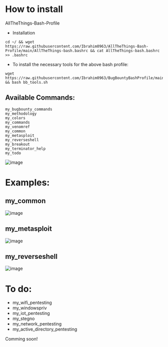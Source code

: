 # How to install

AllTheThings-Bash-Profile 
- Installation
```
cd ~/ && wget https://raw.githubusercontent.com/Ibrahim0963/AllTheThings-Bash-Profile/main/AllTheThings-bash.bashrc && cat AllTheThings-bash.bashrc >> .bashrc
```

- To install the necessary tools for the above bash profile:
```
wget https://raw.githubusercontent.com/Ibrahim0963/BugBountyBashProfile/main/bb_tools.sh && bash bb_tools.sh
```

## Available Commands:
```
my_bugbounty_commands
my_methodology
my_colors
my_commands
my_venomref
my_common
my_metasploit
my_reverseshell
my_breakout
my_terminator_help
my_todo
```
![image](https://github.com/Ibrahim0963/AllTheThings-Bash-Profile/assets/48016716/04d17a86-3053-44b3-a11a-b28fb7d42311)

# Examples:
## my_common
![image](https://github.com/Ibrahim0963/AllTheThings-Bash-Profile/assets/48016716/9d2dc06f-ec43-47c6-b040-0656ae0da2e6)

## my_metasploit
![image](https://github.com/Ibrahim0963/AllTheThings-Bash-Profile/assets/48016716/fadb38d3-18e2-4560-80af-099a0b2df610)

## my_reverseshell
![image](https://github.com/Ibrahim0963/AllTheThings-Bash-Profile/assets/48016716/f0816b2e-ab87-4d58-949a-0e0b93c77623)


# To do:
- my_wifi_pentesting
- my_windowspriv
- my_iot_pentesting
- my_stegno
- my_network_pentesting
- my_active_directory_pentesting

Comming soon!
















